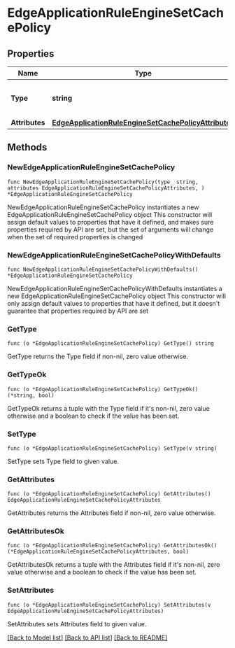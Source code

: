 # EdgeApplicationRuleEngineSetCachePolicy

## Properties

Name | Type | Description | Notes
------------ | ------------- | ------------- | -------------
**Type** | **string** | * &#x60;set_cache_policy&#x60; - set_cache_policy | 
**Attributes** | [**EdgeApplicationRuleEngineSetCachePolicyAttributes**](EdgeApplicationRuleEngineSetCachePolicyAttributes.md) |  | 

## Methods

### NewEdgeApplicationRuleEngineSetCachePolicy

`func NewEdgeApplicationRuleEngineSetCachePolicy(type_ string, attributes EdgeApplicationRuleEngineSetCachePolicyAttributes, ) *EdgeApplicationRuleEngineSetCachePolicy`

NewEdgeApplicationRuleEngineSetCachePolicy instantiates a new EdgeApplicationRuleEngineSetCachePolicy object
This constructor will assign default values to properties that have it defined,
and makes sure properties required by API are set, but the set of arguments
will change when the set of required properties is changed

### NewEdgeApplicationRuleEngineSetCachePolicyWithDefaults

`func NewEdgeApplicationRuleEngineSetCachePolicyWithDefaults() *EdgeApplicationRuleEngineSetCachePolicy`

NewEdgeApplicationRuleEngineSetCachePolicyWithDefaults instantiates a new EdgeApplicationRuleEngineSetCachePolicy object
This constructor will only assign default values to properties that have it defined,
but it doesn't guarantee that properties required by API are set

### GetType

`func (o *EdgeApplicationRuleEngineSetCachePolicy) GetType() string`

GetType returns the Type field if non-nil, zero value otherwise.

### GetTypeOk

`func (o *EdgeApplicationRuleEngineSetCachePolicy) GetTypeOk() (*string, bool)`

GetTypeOk returns a tuple with the Type field if it's non-nil, zero value otherwise
and a boolean to check if the value has been set.

### SetType

`func (o *EdgeApplicationRuleEngineSetCachePolicy) SetType(v string)`

SetType sets Type field to given value.


### GetAttributes

`func (o *EdgeApplicationRuleEngineSetCachePolicy) GetAttributes() EdgeApplicationRuleEngineSetCachePolicyAttributes`

GetAttributes returns the Attributes field if non-nil, zero value otherwise.

### GetAttributesOk

`func (o *EdgeApplicationRuleEngineSetCachePolicy) GetAttributesOk() (*EdgeApplicationRuleEngineSetCachePolicyAttributes, bool)`

GetAttributesOk returns a tuple with the Attributes field if it's non-nil, zero value otherwise
and a boolean to check if the value has been set.

### SetAttributes

`func (o *EdgeApplicationRuleEngineSetCachePolicy) SetAttributes(v EdgeApplicationRuleEngineSetCachePolicyAttributes)`

SetAttributes sets Attributes field to given value.



[[Back to Model list]](../README.md#documentation-for-models) [[Back to API list]](../README.md#documentation-for-api-endpoints) [[Back to README]](../README.md)


